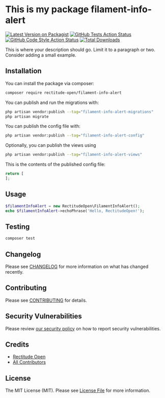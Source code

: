 # This is my package filament-info-alert

[![Latest Version on Packagist](https://img.shields.io/packagist/v/rectitude-open/filament-info-alert.svg?style=flat-square)](https://packagist.org/packages/rectitude-open/filament-info-alert)
[![GitHub Tests Action Status](https://img.shields.io/github/actions/workflow/status/rectitude-open/filament-info-alert/run-tests.yml?branch=main&label=tests&style=flat-square)](https://github.com/rectitude-open/filament-info-alert/actions?query=workflow%3Arun-tests+branch%3Amain)
[![GitHub Code Style Action Status](https://img.shields.io/github/actions/workflow/status/rectitude-open/filament-info-alert/fix-php-code-styling.yml?branch=main&label=code%20style&style=flat-square)](https://github.com/rectitude-open/filament-info-alert/actions?query=workflow%3A"Fix+PHP+code+styling"+branch%3Amain)
[![Total Downloads](https://img.shields.io/packagist/dt/rectitude-open/filament-info-alert.svg?style=flat-square)](https://packagist.org/packages/rectitude-open/filament-info-alert)



This is where your description should go. Limit it to a paragraph or two. Consider adding a small example.

## Installation

You can install the package via composer:

```bash
composer require rectitude-open/filament-info-alert
```

You can publish and run the migrations with:

```bash
php artisan vendor:publish --tag="filament-info-alert-migrations"
php artisan migrate
```

You can publish the config file with:

```bash
php artisan vendor:publish --tag="filament-info-alert-config"
```

Optionally, you can publish the views using

```bash
php artisan vendor:publish --tag="filament-info-alert-views"
```

This is the contents of the published config file:

```php
return [
];
```

## Usage

```php
$filamentInfoAlert = new RectitudeOpen\FilamentInfoAlert();
echo $filamentInfoAlert->echoPhrase('Hello, RectitudeOpen!');
```

## Testing

```bash
composer test
```

## Changelog

Please see [CHANGELOG](CHANGELOG.md) for more information on what has changed recently.

## Contributing

Please see [CONTRIBUTING](.github/CONTRIBUTING.md) for details.

## Security Vulnerabilities

Please review [our security policy](../../security/policy) on how to report security vulnerabilities.

## Credits

- [Rectitude Open](https://github.com/rectitude-open)
- [All Contributors](../../contributors)

## License

The MIT License (MIT). Please see [License File](LICENSE.md) for more information.
